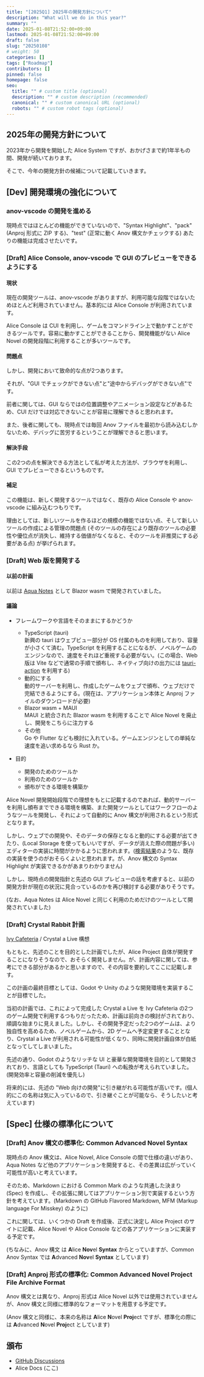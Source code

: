 ```yaml
---
title: "[2025Q1] 2025年の開発方針について"
description: "What will we do in this year?"
summary: ""
date: 2025-01-08T21:52:00+09:00
lastmod: 2025-01-08T21:52:00+09:00
draft: false
slug: "20250108"
# weight: 50
categories: []
tags: ["Roadmap"]
contributors: []
pinned: false
homepage: false
seo:
  title: "" # custom title (optional)
  description: "" # custom description (recommended)
  canonical: "" # custom canonical URL (optional)
  robots: "" # custom robot tags (optional)
---
```


## 2025年の開発方針について

2023年から開発を開始した Alice System ですが、おかげさまで約1年半もの間、開発が続いております。

そこで、今年の開発方針の候補について記載していきます。

## \[Dev\] 開発環境の強化について

### anov-vscode の開発を進める

現時点ではほとんどの機能ができていないので、"Syntax Highlight"、"pack" (Anproj 形式に ZIP する)、"test" (正常に動く Anov 構文かチェックする) あたりの機能は完成させたいです。

### \[Draft\] Alice Console, anov-vscode で GUI のプレビューをできるようにする

#### 現状

現在の開発ツールは、anov-vscode がありますが、利用可能な段階ではないためほとんど利用されていません。基本的には Alice Console が利用されています。

Alice Console は CUI を利用し、ゲームをコマンドライン上で動かすことができるツールです。容易に動かすことができることから、開発機能がない Alice Novel の開発段階に利用することが多いツールです。

#### 問題点

しかし、開発において致命的な点が2つあります。

それが、"GUI でチェックができない点"と"途中からデバッグができない点"です。

前者に関しては、GUI ならではの位置調整やアニメーション設定などがあるため、CUI だけでは対応できないことが容易に理解できると思われます。

また、後者に関しても、現時点では毎回 Anov ファイルを最初から読み込むしかないため、デバッグに苦労するということが理解できると思います。

#### 解決手段

この2つの点を解決できる方法として私が考えた方法が、ブラウザを利用し、GUI でプレビューできるというものです。

#### 補足

この機能は、新しく開発するツールではなく、既存の Alice Console や anov-vscode に組み込むつもりです。

理由としては、新しいツールを作るほどの規模の機能ではない点、そして新しいツールの作成による管理の問題点 (そのツールの存在により既存のツールの必要性や優位点が消失し、維持する価値がなくなると、そのツールを非推奨にする必要がある点) が挙げられます。

### \[Draft\] Web 版を開発する

#### 以前の計画

以前は [Aqua Notes](https://github.com/alicenovel/aquanotes) として Blazor wasm で開発されていました。

#### 議論

- フレームワークや言語をそのままにするかどうか
  - TypeScript (tauri)  
新興の tauri はウェブビュー部分が OS 付属のものを利用しており、容量が小さくて済む。TypeScript を利用することになるが、ノベルゲームのエンジンなので、速度をそれほど重視する必要がない。(この場合、Web 版は Vite などで通常の手順で頒布し、ネイティブ向けの出力には [tauri-action](https://github.com/tauri-apps/tauri-action) を利用する)
  - 動的にする  
動的サーバーを利用し、作成したゲームをウェブで頒布、ウェブだけで完結できるようにする。(現在は、アプリケーション本体と Anproj ファイルのダウンロードが必要)
  - Blazor wasm + MAUI  
MAUI と統合された Blazor wasm を利用することで Alice Novel を廃止し、開発をこちらに注力する
  - その他  
Go や Flutter なども検討に入れている。ゲームエンジンとしての単純な速度を追い求めるなら Rust か。

- 目的
  - 開発のためのツールか
  - 利用のためのツールか
  - 頒布ができる環境を構築か

Alice Novel 開発開始段階での理想をもとに記載するのであれば、動的サーバーを利用し頒布までできる環境を構築、また開発ツールとしてはワークフローのようなツールを開発し、それによって自動的に Anov 構文が利用されるという形式となります。

しかし、ウェブでの開発や、そのデータの保存となると動的にする必要が出てきたり、(Local Storage を使ってもいいですが、データが消えた際の問題が多い) エディターの実装に時間がかかるように思われます。([検索結果](https://www.google.com/search?client=opera&q=web+editor+実装&sourceid=opera&ie=UTF-8&oe=UTF-8#cobssid=s)のような、既存の実装を使うのがおそらくよいと思われます。が、Anov 構文の Syntax Highlight が実装できるかがあまりわかりません)

しかし、現時点の開発指針と先述の GUI プレビューの話を考慮すると、以前の開発方針が現在の状況に見合っているのかを再び検討する必要がありそうです。

(なお、Aqua Notes は Alice Novel と同じく利用のためだけのツールとして開発されていました)

### \[Draft\] Crystal Rabbit 計画

[Ivy Cafeteria](https://github.com/ivycafe) / Crystal a Live 構想

もともと、先述のことを目的とした計画でしたが、Alice Project 自体が開発することになりそうなので、おそらく開発しません。が、計画内容に関しては、参考にできる部分があるかと思いますので、その内容を要約してここに記載します。

この計画の最終目標としては、Godot や Unity のような開発環境を実装することが目標でした。

当初の計画では、これによって完成した Crystal a Live を Ivy Cafeteria の2つのゲーム開発で利用するつもりだったため、計画は前向きの検討がされており、順調な始まりに見えました。しかし、その開発予定だった2つのゲームは、より独自性を高めるため、ノベルゲームから、2D ゲームへ予定変更することとなり、Crystal a Live が利用される可能性が低くなり、同時に開発計画自体が白紙となってしてしまいました。

先述の通り、Godot のようなリッチな UI と豪華な開発環境を目的として開発されており、言語としても TypeScript (Tauri) への転換が考えられていました。(開発効率と容量の削減を優先し)

将来的には、先述の "Web 向けの開発"に引き継がれる可能性が高いです。(個人的にこの名称は気に入っているので、引き継ぐことが可能なら、そうしたいと考えています)

## \[Spec\] 仕様の標準化について

### \[Draft\] Anov 構文の標準化: Common Advanced Novel Syntax

現時点の Anov 構文は、Alice Novel, Alice Console の間で仕様の違いがあり、Aqua Notes など他のアプリケーションを開発すると、その差異は広がっていく可能性が高いと考えています。

そのため、Markdown における Common Mark のような共通した決まり (Spec) を作成し、その拡張に関してはアプリケーション別で実装するという方針を考えています。(Markdown の GitHub Flavored Markdown, MFM (Markup language For Misskey) のように)

これに関しては、いくつかの Draft を作成後、正式に決定し Alice Project のサイトに記載、Alice Novel や Alice Console などの各アプリケーションに実装する予定です。

(ちなみに、Anov 構文 は **A**lice **Nov**el **Syntax** からとっていますが、Common Anov Syntax では **A**dvanced **Nov**el **Syntax** としています)

### \[Draft\] Anproj 形式の標準化: Common Advanced Novel Project File Archive Format

Anov 構文とは異なり、Anproj 形式は Alice Novel 以外では使用されていませんが、Anov 構文と同様に標準的なフォーマットを用意する予定です。

(Anov 構文と同様に、本来の名称は **A**lice **N**ovel **Proj**ect ですが、標準化の際には **A**dvanced **N**ovel **Proj**ect としています)

## 頒布

- [GitHub Discussions](https://github.com/orgs/AliceNovel/discussions/10)
- Alice Docs (ここ)
